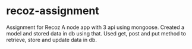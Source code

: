 # recoz-assignment
Assignment for Recoz
A node app with 3 api using mongoose. Created a model and stored data in db using that. Used get, post and put method to retrieve, store and update data in db.
